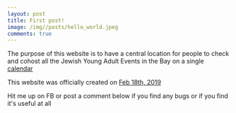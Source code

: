 ```yaml
---
layout: post
title: First post!
image: /img//posts/hello_world.jpeg
comments: true
---
```


The purpose of this website is to have a central location for people to check and cohost all the Jewish Young Adult Events in the Bay on a single [calendar](/cal/)

This website was officially created on [Feb 18th, 2019](https://whois.icann.org/en/lookup?name=saarx.com)

Hit me up on FB or post a comment below if you find any bugs or if you find it's useful at all

<center><i class="far fa-grin-squint" style="font-size: 1.5em;"></i></center>
